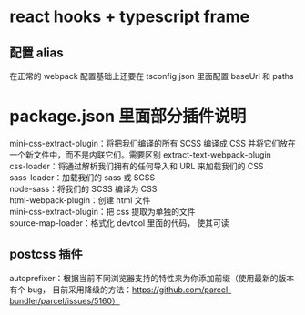 # react hooks + typescript frame

## 配置 alias

在正常的 webpack 配置基础上还要在 tsconfig.json 里面配置 baseUrl 和 paths

# package.json 里面部分插件说明

mini-css-extract-plugin：将把我们编译的所有 SCSS 编译成 CSS 并将它们放在一个新文件中，而不是内联它们。需要区别 extract-text-webpack-plugin  
css-loader：将通过解析我们拥有的任何导入和 URL 来加载我们的 CSS  
sass-loader：加载我们的 sass 或 SCSS  
node-sass：将我们的 SCSS 编译为 CSS  
html-webpack-plugin：创建 html 文件  
mini-css-extract-plugin：把 css 提取为单独的文件  
source-map-loader：格式化 devtool 里面的代码， 使其可读

## postcss 插件

autoprefixer：根据当前不同浏览器支持的特性来为你添加前缀（使用最新的版本有个 bug， 目前采用降级的方法：https://github.com/parcel-bundler/parcel/issues/5160）
